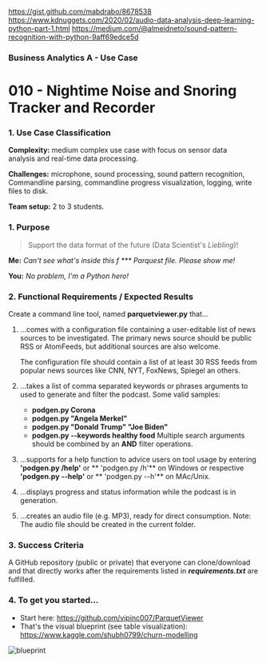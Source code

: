 https://gist.github.com/mabdrabo/8678538
https://www.kdnuggets.com/2020/02/audio-data-analysis-deep-learning-python-part-1.html
https://medium.com/@almeidneto/sound-pattern-recognition-with-python-9aff69edce5d

### Business Analytics A - Use Case 
# 010 - Nightime Noise and Snoring Tracker and Recorder
### 1. Use Case Classification
**Complexity:**  medium complex use case with focus on sensor data  
analysis and real-time data processing. 

**Challenges:** microphone, sound processing, sound pattern recognition, 
Commandline parsing, commandline progress visualization, logging, write files to disk.

**Team setup:** 2 to 3 students.

### 1. Purpose
>Support the data format of the future (Data Scientist's *Liebling*)! 

**Me:** *Can't see what's inside this f *** Parquest file. Please show me!*   

**You:** *No problem, I'm a Python hero!*


### 2. Functional Requirements / Expected Results
Create a command line tool, named **parquetviewer.py** that... 

1. ...comes with a configuration file containing a user-editable list of news 
   sources to be investigated. The primary news source should be public 
   RSS or AtomFeeds, but additional sources are also welcome.
   
   The configuration file should contain a list of at least 30 RSS feeds
   from popular news sources like CNN, NYT, FoxNews, Spiegel an others. 


2. ...takes a list of comma separated keywords or phrases arguments to used 
   to generate and filter the podcast. Some valid samples:
   - **podgen.py Corona**
   - **podgen.py "Angela Merkel"** 
   - **podgen.py "Donald Trump" "Joe Biden"** 
   - **podgen.py --keywords healthy food**
   Multiple search arguments should be combined by an **AND** filter operations.
   

3. ...supports for a help function to advice users on tool usage by entering 
   **'podgen.py /help'** or ** 'podgen.py /h'** on Windows or respective
   **'podgen.py --help'** or  ** 'podgen.py --h'** on MAc/Unix.

     
4. ...displays progress and status information while the podcast is in generation.


5. ...creates an audio file (e.g. MP3), ready for direct consumption.
   Note: The audio file should be created in the current folder.


### 3. Success Criteria
A GitHub repository (public or private) that everyone can clone/download and that
directly works after the requirements listed in ***requirements.txt*** are fulfilled.

### 4. To get you started...
 - Start here: https://github.com/vipinc007/ParquetViewer
 - That's the visual blueprint (see table visualization): https://www.kaggle.com/shubh0799/churn-modelling

![blueprint](viewer.jpg)


